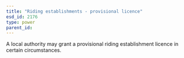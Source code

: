 ```yaml
---
title: "Riding establishments - provisional licence"
esd_id: 2176
type: power
parent_id:  
---
```


A local authority may grant a provisional riding establishment licence in certain circumstances.

